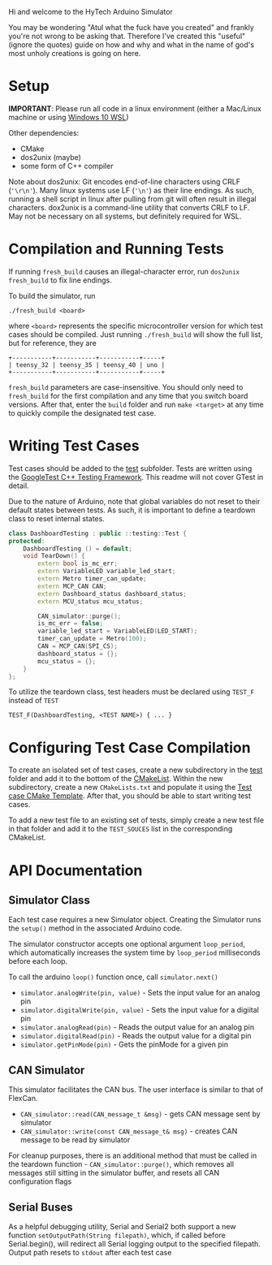 Hi and welcome to the HyTech Arduino Simulator

You may be wondering "Atul what the fuck have you created" and frankly you're not wrong to be asking that. Therefore I've created this "useful" (ignore the quotes) guide on how and why and what in the name of god's most unholy creations is going on here.

# Setup

**IMPORTANT**: Please run all code in a linux environment (either a Mac/Linux machine or using [Windows 10 WSL](https://www.windowscentral.com/install-windows-subsystem-linux-windows-10))

Other dependencies:
- CMake
- dos2unix (maybe)
- some form of C++ compiler

Note about dos2unix: Git encodes end-of-line characters using CRLF (`'\r\n'`). Many linux systems use LF (`'\n'`) as their line endings. As such, running a shell script in linux after pulling from git will often result in illegal characters. dox2unix is a command-line utility that converts CRLF to LF. May not be necessary on all systems, but definitely required for WSL.

# Compilation and Running Tests

If running `fresh_build` causes an illegal-character error, run `dos2unix fresh_build` to fix line endings.

To build the simulator, run

`./fresh_build <board>`

where `<board>` represents the specific microcontroller version for which test cases should be compiled. Just running `./fresh_build` will show the full list, but for reference, they are

	+-----------+-----------+-----------+-----+
	| teensy_32 | teensy_35 | teensy_40 | uno |
	+-----------+-----------+-----------+-----+

`fresh_build` parameters are case-insensitive. You should only need to `fresh_build` for the first compilation and any time that you switch board versions. After that, enter the `build` folder and run `make <target>` at any time to quickly compile the designated test case.

# Writing Test Cases

Test cases should be added to the [test](./test) subfolder. Tests are written using the [GoogleTest C++ Testing Framework](https://github.com/google/googletest/blob/master/googletest/docs/primer.md). This readme will not cover GTest in detail.

Due to the nature of Arduino, note that global variables do not reset to their default states between tests. As such, it is important to define a teardown class to reset internal states.

```C++
class DashboardTesting : public ::testing::Test {
protected:
	DashboardTesting () = default;
	void TearDown() {
		extern bool is_mc_err;
		extern VariableLED variable_led_start;
		extern Metro timer_can_update;
		extern MCP_CAN CAN;
		extern Dashboard_status dashboard_status;
		extern MCU_status mcu_status;

		CAN_simulator::purge();
		is_mc_err = false;
		variable_led_start = VariableLED(LED_START);
		timer_can_update = Metro(100);
		CAN = MCP_CAN(SPI_CS);
		dashboard_status = {};
		mcu_status = {};
	}
};
```

To utilize the teardown class, test headers must be declared using `TEST_F` instead of `TEST`

`TEST_F(DashboardTesting, <TEST NAME>) { ... }`

# Configuring Test Case Compilation

To create an isolated set of test cases, create a new subdirectory in the [test](./test) folder and add it to the bottom of the [CMakeList](./test/CMakeLists.txt). Within the new subdirectory, create a new `CMakeLists.txt` and populate it using the [Test case CMake Template](./test/CMakeTemplate.txt). After that, you should be able to start writing test cases.

To add a new test file to an existing set of tests, simply create a new test file in that folder and add it to the `TEST_SOUCES` list in the corresponding CMakeList.

# API Documentation

## Simulator Class
Each test case requires a new Simulator object. Creating the Simulator runs the `setup()` method in the associated Arduino code.

The simulator constructor accepts one optional argument `loop_period`, which automatically increases the system time by `loop_period` milliseconds before each loop.

To call the arduino `loop()` function once, call `simulator.next()`

- `simulator.analogWrite(pin, value)` - Sets the input value for an analog pin
- `simulator.digitalWrite(pin, value)` - Sets the input value for a digiital pin
- `simulator.analogRead(pin)` - Reads the output value for an analog pin
- `simulator.digitalRead(pin)` - Reads the output value for a digital pin
- `simulator.getPinMode(pin)` - Gets the pinMode for a given pin

## CAN Simulator
This simulator facilitates the CAN bus. The user interface is similar to that of FlexCan.

- `CAN_simulator::read(CAN_message_t &msg)` - gets CAN message sent by simulator
- `CAN_simulator::write(const CAN_message_t& msg)` - creates CAN message to be read by simulator

For cleanup purposes, there is an additional method that must be called in the teardown function - `CAN_simulator::purge()`, which removes all messages still sitting in the simulator buffer, and resets all CAN configuration flags

## Serial Buses
As a helpful debugging utility, Serial and Serial2 both support a new function `setOutputPath(String filepath)`, which, if called before Serial.begin(), will redirect all Serial logging output to the specified filepath. Output path resets to `stdout` after each test case